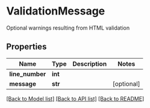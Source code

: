 # ValidationMessage

Optional warnings resulting from HTML validation
## Properties
Name | Type | Description | Notes
------------ | ------------- | ------------- | -------------
**line_number** | **int** |  | 
**message** | **str** |  | [optional] 

[[Back to Model list]](../README#documentation-for-models) [[Back to API list]](../README#documentation-for-api-endpoints) [[Back to README]](../README)


